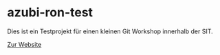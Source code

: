 # azubi-ron-test

Dies ist ein Testprojekt für einen kleinen Git Workshop innerhalb der SIT. 


[Zur Website](https://wurmmatthias.github.io/azubi-ron-test/)